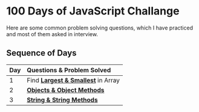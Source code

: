 # 100 Days of JavaScript Challange

Here are some common problem solving questions, which I have practiced and 
most of them asked in interview.


## Sequence of Days

| Day | Questions & Problem Solved           |
| :-- | :--------------------------          |
| 1   | Find **[Largest & Smallest](https://github.com/ahsan-chy/javascript-concepts/tree/javascript-concepts/100%20Days%20of%20JavaScript/Day%201)** in Array |
| 2   | **[Objects & Object Methods](https://github.com/ahsan-chy/100-Days-of-JavaScript-Challange/tree/day2/100%20Days%20of%20JavaScript/Day%202)** |
| 3   | **[String & String Methods](https://github.com/ahsan-chy/100-Days-of-JavaScript-Challange/tree/day3/100%20Days%20of%20JavaScript/Day%203%20-%20Strings)** |


